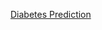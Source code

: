 [Diabetes Prediction](https://htmlpreview.github.io/?https://github.com/hugohiraoka/Diabetes_Prediction/blob/main/html/Diabetes_Patient_Classification.html)

